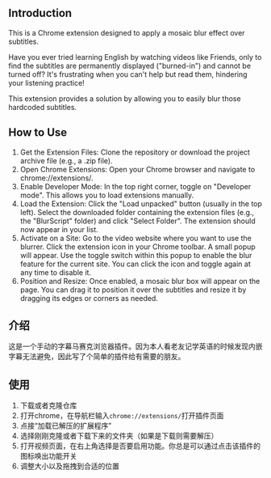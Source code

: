 ## Introduction
This is a Chrome extension designed to apply a mosaic blur effect over subtitles.

Have you ever tried learning English by watching videos like Friends, only to find the subtitles are permanently displayed ("burned-in") and cannot be turned off? It's frustrating when you can't help but read them, hindering your listening practice!

This extension provides a solution by allowing you to easily blur those hardcoded subtitles.

## How to Use
1. Get the Extension Files: Clone the repository or download the project archive file (e.g., a .zip file).
2. Open Chrome Extensions: Open your Chrome browser and navigate to chrome://extensions/.
3. Enable Developer Mode: In the top right corner, toggle on "Developer mode". This allows you to load extensions manually.
4. Load the Extension: Click the "Load unpacked" button (usually in the top left). Select the downloaded folder containing the extension files (e.g., the "BlurScript" folder) and click "Select Folder". The extension should now appear in your list.
5. Activate on a Site: Go to the video website where you want to use the blurrer. Click the extension icon in your Chrome toolbar. A small popup will appear. Use the toggle switch within this popup to enable the blur feature for the current site. You can click the icon and toggle again at any time to disable it.
6. Position and Resize: Once enabled, a mosaic blur box will appear on the page. You can drag it to position it over the subtitles and resize it by dragging its edges or corners as needed.

## 介绍
这是一个手动的字幕马赛克浏览器插件。因为本人看老友记学英语的时候发现内嵌字幕无法避免，因此写了个简单的插件给有需要的朋友。

## 使用
1. 下载或者克隆仓库
2. 打开chrome，在导航栏输入`chrome://extensions/`打开插件页面
3. 点接“加载已解压的扩展程序”
4. 选择刚刚克隆或者下载下来的文件夹（如果是下载则需要解压）
5. 打开视频页面，在右上角选择是否要启用功能。你总是可以通过点击该插件的图标唤出功能开关
6. 调整大小以及拖拽到合适的位置
